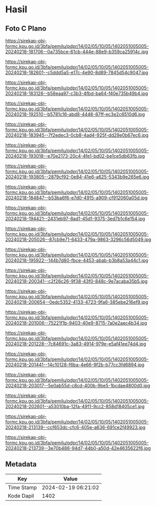 # Hasil

## Foto C Plano

https://sirekap-obj-formc.kpu.go.id/3bfa/pemilu/pdpr/14/02/05/10/05/1402051005005-20240218-181706--0a735bce-61cb-444e-88e9-b359ca25914c.jpg

https://sirekap-obj-formc.kpu.go.id/3bfa/pemilu/pdpr/14/02/05/10/05/1402051005005-20240218-182601--c5ddd5a5-e17c-4e90-8d89-7845d54c9047.jpg

https://sirekap-obj-formc.kpu.go.id/3bfa/pemilu/pdpr/14/02/05/10/05/1402051005005-20240218-183126--b58eaa97-c3b3-4fbd-ba64-f40e735b49b4.jpg

https://sirekap-obj-formc.kpu.go.id/3bfa/pemilu/pdpr/14/02/05/10/05/1402051005005-20240218-192510--b5781c16-abd8-4446-87ff-ec3e2c6510d6.jpg

https://sirekap-obj-formc.kpu.go.id/3bfa/pemilu/pdpr/14/02/05/10/05/1402051005005-20240218-183945--7f2edec3-0cb8-4ad4-925f-dd29e0b67ec6.jpg

https://sirekap-obj-formc.kpu.go.id/3bfa/pemilu/pdpr/14/02/05/10/05/1402051005005-20240218-193018--e70e2173-20c4-4fe1-bd02-be1ce5db63fb.jpg

https://sirekap-obj-formc.kpu.go.id/3bfa/pemilu/pdpr/14/02/05/10/05/1402051005005-20240218-193805--2879cf92-0e84-41e6-a625-5343b9e265e6.jpg

https://sirekap-obj-formc.kpu.go.id/3bfa/pemilu/pdpr/14/02/05/10/05/1402051005005-20240218-184847--b53ba6f6-e7d0-4915-a909-cf912060a05d.jpg

https://sirekap-obj-formc.kpu.go.id/3bfa/pemilu/pdpr/14/02/05/10/05/1402051005005-20240218-194421--2431eb97-8ad1-45d1-9375-3ed7b1c6e154.jpg

https://sirekap-obj-formc.kpu.go.id/3bfa/pemilu/pdpr/14/02/05/10/05/1402051005005-20240218-205026--87cb9e71-6433-479a-9863-3296c56d5049.jpg

https://sirekap-obj-formc.kpu.go.id/3bfa/pemilu/pdpr/14/02/05/10/05/1402051005005-20240218-195922--144b7d80-fbce-4453-abab-b3b8a53a44c1.jpg

https://sirekap-obj-formc.kpu.go.id/3bfa/pemilu/pdpr/14/02/05/10/05/1402051005005-20240218-200341--c2f26c26-9f38-43f0-848c-9e7acaba35b5.jpg

https://sirekap-obj-formc.kpu.go.id/3bfa/pemilu/pdpr/14/02/05/10/05/1402051005005-20240218-200654--0edc5352-4133-4723-9fa6-385ebe216ef9.jpg

https://sirekap-obj-formc.kpu.go.id/3bfa/pemilu/pdpr/14/02/05/10/05/1402051005005-20240218-201006--75221f1b-9403-40e9-8715-7a0e2aec4b34.jpg

https://sirekap-obj-formc.kpu.go.id/3bfa/pemilu/pdpr/14/02/05/10/05/1402051005005-20240218-201228--7c84691c-3a83-4914-979e-e5af41ee74d4.jpg

https://sirekap-obj-formc.kpu.go.id/3bfa/pemilu/pdpr/14/02/05/10/05/1402051005005-20240218-201441--14c10128-f6ba-4e66-9f2b-b77cc3fd6894.jpg

https://sirekap-obj-formc.kpu.go.id/3bfa/pemilu/pdpr/14/02/05/10/05/1402051005005-20240218-203017--5e0ab55d-c8cd-400b-9be5-1bcdae4800d0.jpg

https://sirekap-obj-formc.kpu.go.id/3bfa/pemilu/pdpr/14/02/05/10/05/1402051005005-20240218-202601--a53010ba-12fa-4911-9cc2-858d18405ce1.jpg

https://sirekap-obj-formc.kpu.go.id/3bfa/pemilu/pdpr/14/02/05/10/05/1402051005005-20240218-213139--ccf653dc-cfc6-405e-a636-691ce2f49923.jpg

https://sirekap-obj-formc.kpu.go.id/3bfa/pemilu/pdpr/14/02/05/10/05/1402051005005-20240218-213739--3e70b486-94d7-44b0-a50d-42e4635622f6.jpg


## Metadata

| Key        | Value               |
| ---------- | ------------------- |
| Time Stamp | 2024-02-19 06:21:02 |
| Kode Dapil | 1402                |



